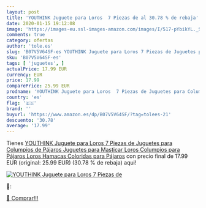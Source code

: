 ```yaml
---
layout: post
title: 'YOUTHINK Juguete para Loros  7 Piezas de al 30.78 % de rebaja'
date: 2020-01-15 19:12:08
image: 'https://images-eu.ssl-images-amazon.com/images/I/517-pYbikYL._SL400_.jpg'
comments: true
category: ofertas
author: 'tole.es'
slug: 'B07V5V64SF-es YOUTHINK Juguete para Loros 7 Piezas de Juguetes para...'
sku: 'B07V5V64SF-es'
tags: [ 'juguetes', ]
actualPrice: 17.99 EUR
currency: EUR
price: 17.99
comparePrice: 25.99 EUR
prodname: 'YOUTHINK Juguete para Loros  7 Piezas de Juguetes para Columpios de Pájaros  Juguetes para Masticar Loros  Columpios para Pájaros Loros Hamacas Coloridas para Pájaros'
country: 'es'
flag: '🇪🇸'
brand: ''
buyurl: 'https://www.amazon.es/dp/B07V5V64SF/?tag=tolees-21'
descuento: '30.78'
average: '17.99'
---
```


Tienes [YOUTHINK Juguete para Loros  7 Piezas de Juguetes para Columpios de Pájaros  Juguetes para Masticar Loros  Columpios para Pájaros Loros Hamacas Coloridas para Pájaros](https://www.amazon.es/dp/B07V5V64SF/?tag=tolees-21) con precio final de  17.99 EUR (original: 25.99 EUR) (30.78 %  de rebaja) aqui!

[![YOUTHINK Juguete para Loros  7 Piezas de](https://images-eu.ssl-images-amazon.com/images/I/517-pYbikYL._SL400_.jpg)](https://www.amazon.es/dp/B07V5V64SF/?tag=tolees-21)

🔎:


[🛒 Comprar!!!](https://www.amazon.es/dp/B07V5V64SF/?tag=tolees-21)
